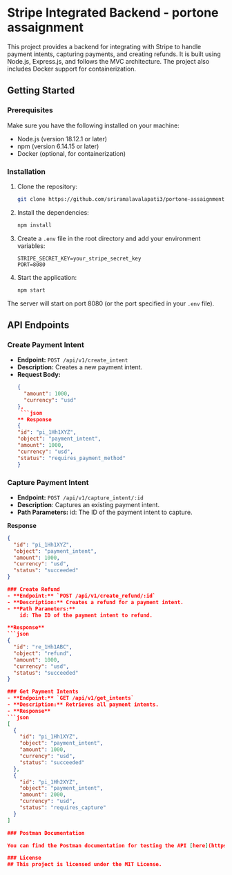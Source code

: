 # Stripe Integrated Backend - portone assaignment

This project provides a backend for integrating with Stripe to handle payment intents, capturing payments, and creating refunds. It is built using Node.js, Express.js, and follows the MVC architecture. The project also includes Docker support for containerization.

## Getting Started

### Prerequisites

Make sure you have the following installed on your machine:

- Node.js (version 18.12.1 or later)
- npm (version 6.14.15 or later)
- Docker (optional, for containerization)

### Installation

1. Clone the repository:

    ```sh
    git clone https://github.com/sriramalavalapati3/portone-assaignment.git
    ```

2. Install the dependencies:

    ```sh
    npm install
    ```

3. Create a `.env` file in the root directory and add your environment variables:

    ```env
    STRIPE_SECRET_KEY=your_stripe_secret_key
    PORT=8080
    ```

4. Start the application:

    ```sh
    npm start
    ```

The server will start on port 8080 (or the port specified in your `.env` file).

## API Endpoints

### Create Payment Intent

- **Endpoint:** `POST /api/v1/create_intent`
- **Description:** Creates a new payment intent.
- **Request Body:**
  ```json
  {
    "amount": 1000,
    "currency": "usd"
  },
   ```json
  ** Response
  {
  "id": "pi_1Hh1XYZ",
  "object": "payment_intent",
  "amount": 1000,
  "currency": "usd",
  "status": "requires_payment_method"
  }


### Capture Payment Intent
- **Endpoint:** `POST /api/v1/capture_intent/:id`
- **Description**: Captures an existing payment intent.
- **Path Parameters:**
    id: The ID of the payment intent to capture.

**Response**
```json
{
  "id": "pi_1Hh1XYZ",
  "object": "payment_intent",
  "amount": 1000,
  "currency": "usd",
  "status": "succeeded"
}

### Create Refund
- **Endpoint:** `POST /api/v1/create_refund/:id`
- **Description:** Creates a refund for a payment intent.
- **Path Parameters:**
    id: The ID of the payment intent to refund.

**Response**
```json
{
  "id": "re_1Hh1ABC",
  "object": "refund",
  "amount": 1000,
  "currency": "usd",
  "status": "succeeded"
}

### Get Payment Intents
- **Endpoint:** `GET /api/v1/get_intents`
- **Description:** Retrieves all payment intents.
- **Response**
```json
[
  {
    "id": "pi_1Hh1XYZ",
    "object": "payment_intent",
    "amount": 1000,
    "currency": "usd",
    "status": "succeeded"
  },
  {
    "id": "pi_1Hh2XYZ",
    "object": "payment_intent",
    "amount": 2000,
    "currency": "usd",
    "status": "requires_capture"
  }
]

### Postman Documentation

You can find the Postman documentation for testing the API [here](https://documenter.getpostman.com/view/24325307/2sA3XJm4vP).

### License
## This project is licensed under the MIT License.

